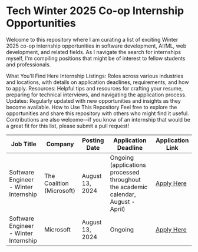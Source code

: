 # Tech Winter 2025 Co-op Internship Opportunities
Welcome to this repository where I am curating a list of exciting Winter 2025 co-op internship opportunities in software development, AI/ML, web development, and related fields. As I navigate the search for internships myself, I'm compiling positions that might be of interest to fellow students and professionals.

What You'll Find Here
Internship Listings: Roles across various industries and locations, with details on application deadlines, requirements, and how to apply.
Resources: Helpful tips and resources for crafting your resume, preparing for technical interviews, and navigating the application process.
Updates: Regularly updated with new opportunities and insights as they become available.
How to Use This Repository
Feel free to explore the opportunities and share this repository with others who might find it useful. Contributions are also welcome—if you know of an internship that would be a great fit for this list, please submit a pull request!

| **Job Title**                                      | **Company**               | **Posting Date** | **Application Deadline** | **Application Link**                               |
|----------------------------------------------------|---------------------------|------------------|--------------------------|---------------------------------------------------|
| Software Engineer - Winter Internship                        | The Coalition (Microsoft)                   | August 13, 2024   | Ongoing (applications processed throughout the academic calendar, August - April)        | [Apply Here](https://jobs.careers.microsoft.com/global/en/job/1750384/Software-Engineer---The-Coalition-Winter-Internship-Opportunities)           |
| Software Engineer - Winter Internship              | Microsoft                  | August 13, 2024  | Ongoing                    | [Apply Here](https://jobs.careers.microsoft.com/global/en/job/1750386/Software-Engineer%3A-Internship-Opportunities%2C-Vancouver%2C-BC) |



